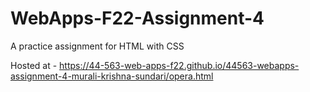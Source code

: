 # WebApps-F22-Assignment-4
A practice assignment for HTML with CSS

Hosted at - https://44-563-web-apps-f22.github.io/44563-webapps-assignment-4-murali-krishna-sundari/opera.html